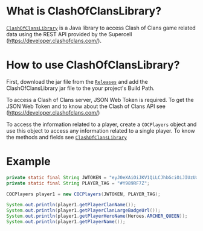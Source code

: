 # What is ClashOfClansLibrary?
[`ClashOfClansLibrary`](https://ranjithmasthikatte.github.io/ClashOfClansLibrary/) 
is a Java library to access Clash of Clans game related data using the REST API 
provided by the Supercell (https://developer.clashofclans.com/).

# How to use ClashOfClansLibrary?
First, download the jar file from the 
[`Releases`](https://github.com/ranjithmasthikatte/ClashOfClansLibrary/releases)
and add the ClashOfClansLibrary jar file to the your project's Build Path. 

To access a Clash of Clans server, JSON Web Token is required. To get the JSON Web Token
and to know about the Clash of Clans API see (https://developer.clashofclans.com/)

To access the information related to a player, create a 
`COCPlayers` object and use this object to access any 
information related to a single player. To know the methods and fields see 
[`ClashOfClansLibrary`](https://ranjithmasthikatte.github.io/ClashOfClansLibrary/)

# Example
```.java
private static final String JWTOKEN = "eyJ0eXAiOiJKV1QiLCJhbGciOiJIUzUxMiIsImtpZCI6IjI4YTMxOGY3LTAwMDAtodk6ut03ZmExLTJjNzQzM2M2Y2NhNSJ9.eyJpc3MiOiJzdXBlcmNlbGwiLCJhdWQiOiJzdXBlcmNlbGw6Z2FtZWFwaSIsImp0aSI6IjliZDMwZmUyLTFiYTQtNGU2MC05MGQzLTMzYjg1OWRlOTI1NCIsImlhdCI6MTU4NTc3ODQ1NSwiufjgIjoiZGV2ZWxvcGVyLzc5Njc2MDRiLTJiNGEtNzE2Yy04Mzg5LTZkM2M3ZGU5MGQxZCIsInNjb3BlcyI6WyJjbGFzaCJdLCJsaW1pdHMiOlt7InRpZXIiOiJkZXZlbG9wZXIvc2lsdmVyIiwidHlwZSI6InRocm90dGxpngjfhSx7ImNpZHJzIjpbIjE5NC45NS4yLjI0NCJdLCJ0eXBlIjoiY2xpZW50In1dfQ.rK5nmh6e7uiv3UxsSnnxvEt-vixfg9JsHTrsJpAWjt2pUo4kULF5Oervh-nWlNDrEmEE_loZYBQf_vfQwmu-VA";
private static final String PLAYER_TAG = "#Y989RF7Z";

COCPlayers player1 = new COCPlayers(JWTOKEN, PLAYER_TAG);

System.out.println(player1.getPlayerClanName());
System.out.println(player1.getPlayerClanLargeBadgeUrl());
System.out.println(player1.getPlayerHeroName(Heroes.ARCHER_QUEEN));
System.out.println(player1.getPlayerName());
```